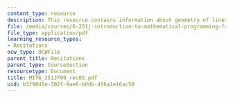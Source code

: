 ```yaml
---
content_type: resource
description: This resource contains information about geometry of linear programming.
file: /media/courses/6-251j-introduction-to-mathematical-programming-fall-2009/b3f98d1e302f9ae6b0db4f6a1e16ac50_MIT6_251JF09_rec03.pdf
file_type: application/pdf
learning_resource_types:
- Recitations
ocw_type: OCWFile
parent_title: Recitations
parent_type: CourseSection
resourcetype: Document
title: MIT6_251JF09_rec03.pdf
uid: b3f98d1e-302f-9ae6-b0db-4f6a1e16ac50
---
```

